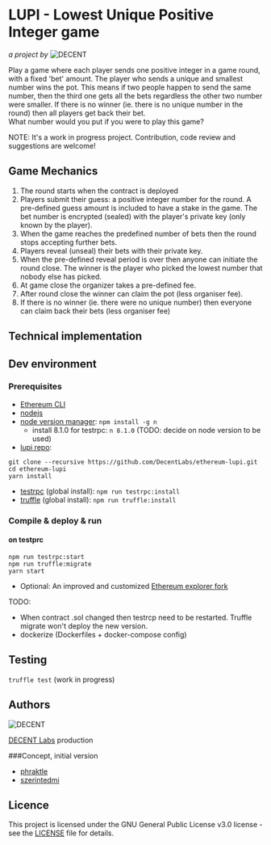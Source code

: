 # LUPI - Lowest Unique Positive Integer game

_a project by_ ![DECENT](http://www.decent.org/images/logo-voronoi_120x33.png)

Play a game where each player sends one positive integer in a game round, with a fixed 'bet' amount. The player who sends a unique and smallest number wins the pot. This means if two people happen to send the same number, then the third one gets all the bets regardless the other two number were smaller.
If there is no winner (ie. there is no unique number in the round) then all players get back their bet.  
What number would you put if you were to play this game?

NOTE: It's a work in progress project. Contribution, code review and suggestions are welcome!

## Game Mechanics
1. The round starts when the contract is deployed
1. Players submit their guess: a positive integer number for the round. A pre-defined guess amount is included to have a stake in the game. The bet number is encrypted (sealed) with the player's private key (only known by the player).
1. When the game reaches the predefined number of bets then the round stops accepting further bets.
1. Players reveal (unseal) their bets with their private key.
1. When the pre-defined reveal period is over then anyone can initiate the round close. The winner is the player who picked the lowest number that nobody else has picked.
1. At game close the organizer takes a pre-defined fee.
1. After round close the winner can claim the pot (less organiser fee).
1. If there is no winner (ie. there were no unique number) then everyone can claim back their bets (less organiser fee)

## Technical implementation
<TODO>

## Dev environment
### Prerequisites
* [Ethereum CLI](https://www.ethereum.org/cli)
* [nodejs](https://nodejs.org/en/download/)
* [node version manager](https://github.com/tj/n): `npm install -g n`
  * install 8.1.0 for testrpc:  `n 8.1.0` (TODO: decide on node version to be used)
* [lupi repo](https://github.com/DecentLabs/ethereum-lupi):
```
git clone --recursive https://github.com/DecentLabs/ethereum-lupi.git
cd ethereum-lupi
yarn install
```
* [testrpc](https://github.com/ethereumjs/testrpc) (global install): `npm run testrpc:install`
* [truffle](http://truffleframework.com/docs/getting_started/installation) (global install): `npm run truffle:install`

### Compile & deploy & run
#### on testprc
```
npm run testrpc:start
npm run truffle:migrate
yarn start
```

* Optional: An improved and customized [Ethereum explorer fork](https://github.com/szerintedmi/explorer)

TODO:
 * When contract .sol changed then testrcp need to be restarted. Truffle migrate won't deploy the new version.
 * dockerize (Dockerfiles + docker-compose config)

## Testing
`truffle test` (work in progress)

## Authors
![DECENT](http://www.decent.org/images/logo-voronoi_120x33.png)

[DECENT Labs](http://www.decent.org) production

###Concept, initial version
* [phraktle](https://github.com/phraktle)
* [szerintedmi](https://github.com/szerintedmi)

## Licence
This project is licensed under the GNU General Public License v3.0 license - see the [LICENSE](LICENSE) file for details.
